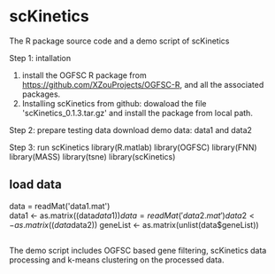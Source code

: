 # scKinetics
The R package source code and a demo script of scKinetics

Step 1: intallation
1. install the OGFSC R package from https://github.com/XZouProjects/OGFSC-R, and all the associated packages.
2. Installing scKinetics from github:
dowaload the file 'scKinetics_0.1.3.tar.gz' and install the package from local path.

Step 2: prepare testing data
download demo data: data1 and data2

Step 3: run scKinetics
library(R.matlab)
library(OGFSC)
library(FNN)
library(MASS)
library(tsne)
library(scKinetics)

## load data
data = readMat('data1.mat')                                                                                        
data1 <- as.matrix((data$data1))       
data = readMat('data2.mat')
data2 <- as.matrix((data$data2))
geneList <- as.matrix(unlist(data$geneList))

## 

The demo script includes OGFSC based gene filtering, scKinetics data processing and k-means clustering on the processed data.
